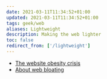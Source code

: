 ```yaml
---
date: 2021-03-11T11:34:52+01:00
updated: 2021-03-11T11:34:52+01:00
tags: geek/web
aliases: Lightweight
description: Making the web lighter
toc: false
redirect_from: ['/lightweight']
---
```

- [The website obesity crisis](https://idlewords.com/talks/website_obesity.htm 'The website obesity crisis')
- [About web bloating](https://danluu.com/web-bloat/ 'The modern web on a slow connection')